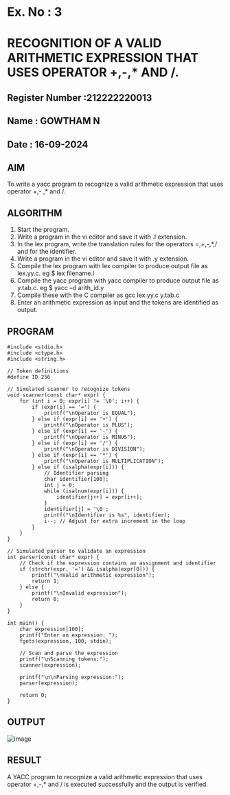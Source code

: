 # Ex. No : 3	
# RECOGNITION OF A VALID ARITHMETIC EXPRESSION THAT USES OPERATOR +,-,* AND /.

## Register Number :212222220013
## Name : GOWTHAM N
## Date : 16-09-2024

## AIM   
To write a yacc program to recognize a valid arithmetic expression that uses operator +,- ,* and /.

## ALGORITHM
1.	Start the program.
2.	Write a program in the vi editor and save it with .l extension.
3.	In the lex program, write the translation rules for the operators =,+,-,*,/ and for the identifier.
4.	Write a program in the vi editor and save it with .y extension.
5.	Compile the lex program with lex compiler to produce output file as lex.yy.c. eg $ lex filename.l
6.	Compile the yacc program with yacc compiler to produce output file as y.tab.c. eg $ yacc –d arith_id.y
7.	Compile these with the C compiler as gcc lex.yy.c y.tab.c
8.	Enter an arithmetic expression as input and the tokens are identified as output.

## PROGRAM
```
#include <stdio.h>
#include <ctype.h>
#include <string.h>

// Token definitions
#define ID 256

// Simulated scanner to recognize tokens
void scanner(const char* expr) {
    for (int i = 0; expr[i] != '\0'; i++) {
        if (expr[i] == '=') {
            printf("\nOperator is EQUAL");
        } else if (expr[i] == '+') {
            printf("\nOperator is PLUS");
        } else if (expr[i] == '-') {
            printf("\nOperator is MINUS");
        } else if (expr[i] == '/') {
            printf("\nOperator is DIVISION");
        } else if (expr[i] == '*') {
            printf("\nOperator is MULTIPLICATION");
        } else if (isalpha(expr[i])) {
            // Identifier parsing
            char identifier[100];
            int j = 0;
            while (isalnum(expr[i])) {
                identifier[j++] = expr[i++];
            }
            identifier[j] = '\0';
            printf("\nIdentifier is %s", identifier);
            i--; // Adjust for extra increment in the loop
        }
    }
}

// Simulated parser to validate an expression
int parser(const char* expr) {
    // Check if the expression contains an assignment and identifier
    if (strchr(expr, '=') && isalpha(expr[0])) {
        printf("\nValid arithmetic expression");
        return 1;
    } else {
        printf("\nInvalid expression");
        return 0;
    }
}

int main() {
    char expression[100];
    printf("Enter an expression: ");
    fgets(expression, 100, stdin);
    
    // Scan and parse the expression
    printf("\nScanning tokens:");
    scanner(expression);
    
    printf("\n\nParsing expression:");
    parser(expression);
    
    return 0;
}
```
## OUTPUT 
![image](https://github.com/user-attachments/assets/aa121c6a-5c34-4a8c-8bcc-0464ce7478dc)

## RESULT
A YACC program to recognize a valid arithmetic expression that uses operator +,-,* and / is executed successfully and the output is verified.
